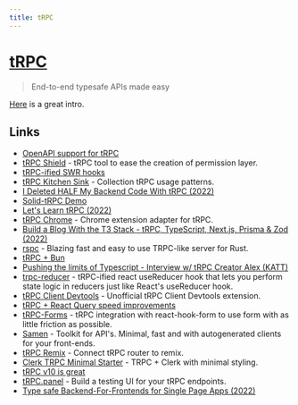 ```yaml
---
title: tRPC
---
```


# [tRPC](https://trpc.io/)

> End-to-end typesafe APIs made easy

[Here](https://www.youtube.com/watch?v=GryES84SSEU) is a great intro.

## Links

- [OpenAPI support for tRPC](https://github.com/jlalmes/trpc-openapi)
- [tRPC Shield](https://github.com/omar-dulaimi/trpc-shield) - tRPC tool to ease the creation of permission layer.
- [tRPC-ified SWR hooks](https://github.com/sachinraja/trpc-swr)
- [tRPC Kitchen Sink](https://github.com/trpc/examples-kitchen-sink) - Collection tRPC usage patterns.
- [I Deleted HALF My Backend Code With tRPC (2022)](https://www.youtube.com/watch?v=PYUqYcPMPeQ)
- [Solid-tRPC Demo](https://github.com/TheoBr/solid-trpc)
- [Let's Learn tRPC (2022)](https://www.youtube.com/watch?v=GryES84SSEU)
- [tRPC Chrome](https://github.com/jlalmes/trpc-chrome) - Chrome extension adapter for tRPC.
- [Build a Blog With the T3 Stack - tRPC, TypeScript, Next.js, Prisma & Zod (2022)](https://www.youtube.com/watch?v=syEWlxVFUrY)
- [rspc](https://github.com/oscartbeaumont/rspc) - Blazing fast and easy to use TRPC-like server for Rust.
- [tRPC + Bun](https://github.com/sachinraja/trpc-bun)
- [Pushing the limits of Typescript - Interview w/ tRPC Creator Alex (KATT)](https://www.youtube.com/watch?v=Mm3Z5c1Linw)
- [trpc-reducer](https://github.com/gabriel-frattini/trpc-reducer) - tRPC-ified react useReducer hook that lets you perform state logic in reducers just like React's useReducer hook.
- [tRPC Client Devtools](https://github.com/rhenriquez28/trpc-client-devtools) - Unofficial tRPC Client Devtools extension.
- [tRPC + React Query speed improvements](https://twitter.com/s4chinraja/status/1570658634039984128)
- [tRPC-Forms](https://github.com/juliusmarminge/trpc-forms) - tRPC integration with react-hook-form to use form with as little friction as possible.
- [Samen](https://github.com/samen-io/samen) - Toolkit for API's. Minimal, fast and with autogenerated clients for your front-ends.
- [tRPC Remix](https://github.com/ggrandi/trpc-remix) - Connect tRPC router to remix.
- [Clerk TRPC Minimal Starter](https://github.com/perkinsjr/clerk-trpc-minimal) - TRPC + Clerk with minimal styling.
- [tRPC v10 is great](https://www.youtube.com/watch?v=uu57PhChTOE)
- [tRPC.panel](https://github.com/iway1/trpc-panel) - Build a testing UI for your tRPC endpoints.
- [Type safe Backend-For-Frontends for Single Page Apps (2022)](https://www.youtube.com/watch?v=ugKa7PNI2CI)
